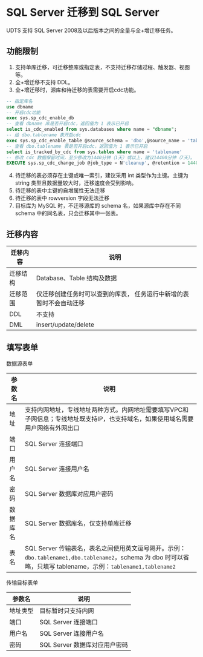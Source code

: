 # SQL Server 迁移到 SQL Server

UDTS 支持 SQL Server 2008及以后版本之间的全量与全+增迁移任务。

## 功能限制
1. 支持单库迁移，可迁移整库或指定表，不支持迁移存储过程、触发器、视图等。
2. 全+增迁移不支持 DDL。
3. 全+增迁移时，源库和待迁移的表需要开启cdc功能。

```sql
-- 指定库名
use dbname
-- 开启cdc功能
exec sys.sp_cdc_enable_db
-- 查看 dbname 库是否开启cdc，返回值为 1 表示已开启
select is_cdc_enabled from sys.databases where name = "dbname";
-- 给 dbo.tablename 表开启cdc
exec sys.sp_cdc_enable_table @source_schema = 'dbo',@source_name = 'tablename',@role_name = null;
-- 查看 dbo.tablename 表是否开启cdc，返回值为 1 表示已开启
select is_tracked_by_cdc from sys.tables where name = 'tablename'
-- 修改 cdc 数据保留时间，至少修改为1440分钟（1天）或以上，建议14400分钟（7天）。
EXECUTE sys.sp_cdc_change_job @job_type = N'cleanup', @retention = 14400;
```

4. 待迁移的表必须存在主键或唯一索引，建议采用 int 类型作为主键。主键为 string 类型且数据量较大时，迁移速度会受到影响。
5. 待迁移的表中主键的自增属性无法迁移
6. 待迁移的表中 rowversion 字段无法迁移
7. 目标库为 MySQL 时，不迁移源库的 schema 名，如果源库中存在不同 schema 中的同名表，只会迁移其中一张表。

## 迁移内容

| 迁移内容 | 说明                                                                |
| -------- | ------------------------------------------------------------------- |
| 迁移结构 | Database、Table 结构及数据                                          |
| 迁移范围 | 仅迁移创建任务时可以查到的库表， 任务运行中新增的表暂时不会自动迁移 |
| DDL      | 不支持                                                              |
| DML      | insert/update/delete                                                |


## 填写表单

数据源表单

| 参数名   | 说明                                                                                                                            |
| -------- | ------------------------------------------------------------------------------------------------------------------------------- |
| 地址     | 支持内网地址，专线地址两种方式。内网地址需要填写VPC和子网信息；专线地址既支持IP，也支持域名，如果使用域名需要用户网络有外网出口 |
| 端口     | SQL Server 连接端口                                                                                                              |
| 用户名   | SQL Server 连接用户名                                                                                                            |
| 密码     | SQL Server 数据库对应用户密码                                                                                                    |
| 数据库名 | SQL Server 数据库名，仅支持单库迁移                                                                                              |
| 表名     | SQL Server 传输表名，表名之间使用英文逗号隔开。示例：`dbo.tablename1,dbo.tablename2`，schema 为 dbo 时可以省略，只填写 tablename，示例：`tablename1,tablename2`                             |


传输目标表单

| 参数名   | 说明                     |
| -------- | ------------------------ |
| 地址类型 | 目标暂时只支持内网       |
| 端口     | SQL Server 连接端口           |
| 用户名   | SQL Server 连接用户名         |
| 密码     | SQL Server 数据库对应用户密码 |


